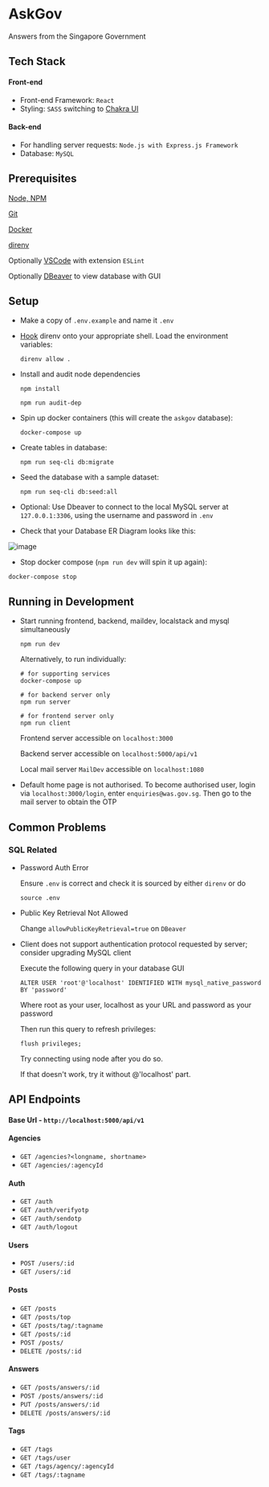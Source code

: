# AskGov
Answers from the Singapore Government 

## Tech Stack

#### Front-end

- Front-end Framework: `React`
- Styling: `SASS` switching to [Chakra UI](https://chakra-ui.com/)

#### Back-end

- For handling server requests: `Node.js with Express.js Framework`
- Database: `MySQL`
  
## Prerequisites
[Node, NPM](https://docs.npmjs.com/downloading-and-installing-node-js-and-npm)

[Git](https://git-scm.com/download/mac)

[Docker](https://docs.docker.com/desktop/mac/install/)

[direnv](https://formulae.brew.sh/formula/direnv#default)

Optionally [VSCode](https://code.visualstudio.com/) with extension `ESLint`

Optionally [DBeaver](https://dbeaver.io/download/) to view database with GUI

## Setup

* Make a copy of `.env.example` and name it `.env`

* [Hook](https://github.com/direnv/direnv/blob/master/docs/hook.md) direnv onto your appropriate shell. Load the environment variables:

  ```
  direnv allow .
  ```

* Install and audit node dependencies

  ```
  npm install

  npm run audit-dep
  ```

* Spin up docker containers (this will create the `askgov` database):
  
  ```
  docker-compose up
  ```

* Create tables in database:

  ```
  npm run seq-cli db:migrate
  ```
  
* Seed the database with a sample dataset:

  ```
  npm run seq-cli db:seed:all
  ```

* Optional: Use Dbeaver to connect to the local MySQL server at `127.0.0.1:3306`, using the username and password in `.env`

* Check that your Database ER Diagram looks like this:
  
![image](https://user-images.githubusercontent.com/56983748/136875947-1ca6b005-a413-4e89-8eb8-d79761ca2c35.png)


* Stop docker compose (`npm run dev` will spin it up again):

 ```
 docker-compose stop
 ```

## Running in Development

* Start running frontend, backend, maildev, localstack and mysql simultaneously

  ```
  npm run dev
  ```

  Alternatively, to run individually:

  ```
  # for supporting services
  docker-compose up

  # for backend server only
  npm run server 

  # for frontend server only
  npm run client 
  ```
  
  Frontend server accessible on `localhost:3000`
  
  Backend server accessible on `localhost:5000/api/v1`
  
  Local mail server `MailDev` accessible on `localhost:1080`

* Default home page is not authorised. To become authorised user, login via `localhost:3000/login`, enter `enquiries@was.gov.sg`. Then go to the mail server to obtain the OTP


## Common Problems

### SQL Related
- Password Auth Error
  
  Ensure `.env` is correct and check it is sourced by either `direnv` or do
  ```
  source .env
  ```
- Public Key Retrieval Not Allowed

  Change `allowPublicKeyRetrieval=true` on `DBeaver`

- Client does not support authentication protocol requested by server; consider upgrading MySQL client

  Execute the following query in your database GUI

  ```
  ALTER USER 'root'@'localhost' IDENTIFIED WITH mysql_native_password BY 'password'
  ```

  Where root as your user, localhost as your URL and password as your password

  Then run this query to refresh privileges:

  ```
  flush privileges;
  ```

  Try connecting using node after you do so.

  If that doesn't work, try it without @'localhost' part.

## API Endpoints

#### Base Url - `http://localhost:5000/api/v1`

#### Agencies
- `GET /agencies?<longname, shortname>`
- `GET /agencies/:agencyId`

#### Auth
- `GET /auth`
- `GET /auth/verifyotp`
- `GET /auth/sendotp`
- `GET /auth/logout`

#### Users

- `POST /users/:id`
- `GET /users/:id`

#### Posts

- `GET /posts`
- `GET /posts/top`
- `GET /posts/tag/:tagname`
- `GET /posts/:id`
- `POST /posts/`
- `DELETE /posts/:id`

#### Answers

- `GET /posts/answers/:id`
- `POST /posts/answers/:id`
- `PUT /posts/answers/:id`
- `DELETE /posts/answers/:id`

#### Tags

- `GET /tags`
- `GET /tags/user`
- `GET /tags/agency/:agencyId`
- `GET /tags/:tagname`
